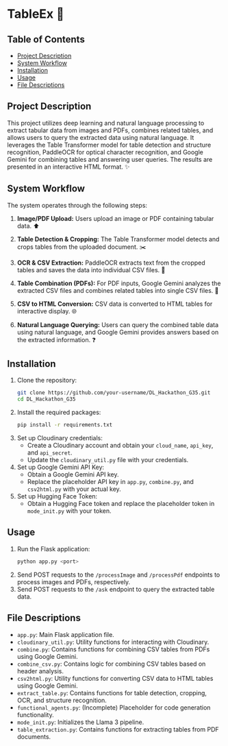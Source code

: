 # TableEx 📑

## Table of Contents

- [Project Description](#project-description)
- [System Workflow](#system-workflow)
- [Installation](#installation)
- [Usage](#usage)
- [File Descriptions](#file-descriptions)


## Project Description

This project utilizes deep learning and natural language processing to extract tabular data from images and PDFs, combines related tables, and allows users to query the extracted data using natural language.  It leverages the Table Transformer model for table detection and structure recognition, PaddleOCR for optical character recognition, and Google Gemini for combining tables and answering user queries.  The results are presented in an interactive HTML format. ✨

## System Workflow

The system operates through the following steps:

1. **Image/PDF Upload:** Users upload an image or PDF containing tabular data. ⬆️

3. **Table Detection & Cropping:** The Table Transformer model detects and crops tables from the uploaded document. ✂️
    
4. **OCR & CSV Extraction:** PaddleOCR extracts text from the cropped tables and saves the data into individual CSV files. 📄
    
5. **Table Combination (PDFs):** For PDF inputs, Google Gemini analyzes the extracted CSV files and combines related tables into single CSV files. 🔗
    
6. **CSV to HTML Conversion:**  CSV data is converted to HTML tables for interactive display. 🌐
    
7. **Natural Language Querying:** Users can query the combined table data using natural language, and Google Gemini provides answers based on the extracted information.  ❓
    

## Installation

1. Clone the repository:
   ```bash
   git clone https://github.com/your-username/DL_Hackathon_G35.git
   cd DL_Hackathon_G35
   ```
2. Install the required packages:
   ```bash
   pip install -r requirements.txt
   ```
3. Set up Cloudinary credentials:
   - Create a Cloudinary account and obtain your `cloud_name`, `api_key`, and `api_secret`.
   - Update the `cloudinary_util.py` file with your credentials.
4. Set up Google Gemini API Key:
   - Obtain a Google Gemini API key.
   - Replace the placeholder API key in `app.py`, `combine.py`, and `csv2html.py` with your actual key.
5. Set up Hugging Face Token:
   - Obtain a Hugging Face token and replace the placeholder token in `mode_init.py` with your token.

## Usage

1. Run the Flask application:
   ```bash
   python app.py <port>
   ```
2. Send POST requests to the `/processImage` and `/processPdf` endpoints to process images and PDFs, respectively.
3. Send POST requests to the `/ask` endpoint to query the extracted table data.


## File Descriptions

- `app.py`: Main Flask application file.
- `cloudinary_util.py`: Utility functions for interacting with Cloudinary.
- `combine.py`: Contains functions for combining CSV tables from PDFs using Google Gemini.
- `combine_csv.py`:  Contains logic for combining CSV tables based on header analysis.
- `csv2html.py`: Utility functions for converting CSV data to HTML tables using Google Gemini.
- `extract_table.py`: Contains functions for table detection, cropping, OCR, and structure recognition.
- `functional_agents.py`:  (Incomplete) Placeholder for code generation functionality.
- `mode_init.py`: Initializes the Llama 3 pipeline.
- `table_extraction.py`: Contains functions for extracting tables from PDF documents. 
